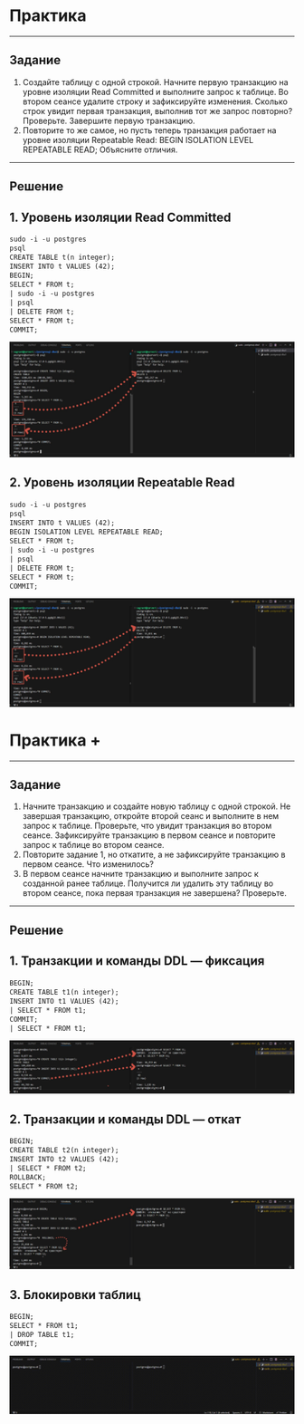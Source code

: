 # Практика

---

## Задание

1. Создайте таблицу с одной строкой.
   Начните первую транзакцию на уровне изоляции Read
   Committed и выполните запрос к таблице.
   Во втором сеансе удалите строку и зафиксируйте изменения.
   Сколько строк увидит первая транзакция, выполнив тот же
   запрос повторно? Проверьте.
   Завершите первую транзакцию.
2. Повторите то же самое, но пусть теперь транзакция работает
   на уровне изоляции Repeatable Read:
   BEGIN ISOLATION LEVEL REPEATABLE READ;
   Объясните отличия.

---

## Решение

## 1. Уровень изоляции Read Committed

```
sudo -i -u postgres
psql
CREATE TABLE t(n integer);
INSERT INTO t VALUES (42);
BEGIN;
SELECT * FROM t;
| sudo -i -u postgres
| psql
| DELETE FROM t;
SELECT * FROM t;
COMMIT;
```

![Alt text](https://github.com/wineperm/postgresql-dba1/blob/main/dba1_05_arch_mvcc_overview/read_committed.jpg)

## 2. Уровень изоляции Repeatable Read

```
sudo -i -u postgres
psql
INSERT INTO t VALUES (42);
BEGIN ISOLATION LEVEL REPEATABLE READ;
SELECT * FROM t;
| sudo -i -u postgres
| psql
| DELETE FROM t;
SELECT * FROM t;
COMMIT;
```

![Alt text](https://github.com/wineperm/postgresql-dba1/blob/main/dba1_05_arch_mvcc_overview/repeatable_read.jpg)

# Практика +

---

## Задание

1.  Начните транзакцию и создайте новую таблицу с одной
    строкой. Не завершая транзакцию, откройте второй сеанс
    и выполните в нем запрос к таблице. Проверьте, что увидит
    транзакция во втором сеансе.
    Зафиксируйте транзакцию в первом сеансе и повторите
    запрос к таблице во втором сеансе.
2.  Повторите задание 1, но откатите, а не зафиксируйте
    транзакцию в первом сеансе. Что изменилось?
3.  В первом сеансе начните транзакцию и выполните запрос
    к созданной ранее таблице. Получится ли удалить эту
    таблицу во втором сеансе, пока первая транзакция не
    завершена? Проверьте.

---

## Решение

## 1. Транзакции и команды DDL — фиксация

```
BEGIN;
CREATE TABLE t1(n integer);
INSERT INTO t1 VALUES (42);
| SELECT * FROM t1;
COMMIT;
| SELECT * FROM t1;
```

![Alt text](https://github.com/wineperm/postgresql-dba1/blob/main/dba1_05_arch_mvcc_overview/DDL_fixing.jpg)

## 2. Транзакции и команды DDL — откат

```
BEGIN;
CREATE TABLE t2(n integer);
INSERT INTO t2 VALUES (42);
| SELECT * FROM t2;
ROLLBACK;
SELECT * FROM t2;
```

![Alt text](https://github.com/wineperm/postgresql-dba1/blob/main/dba1_05_arch_mvcc_overview/DDL_rollback.jpg)

## 3. Блокировки таблиц

```
BEGIN;
SELECT * FROM t1;
| DROP TABLE t1;
COMMIT;
```

![Alt text](https://github.com/wineperm/postgresql-dba1/blob/main/dba1_05_arch_mvcc_overview/table_locks.gif)
